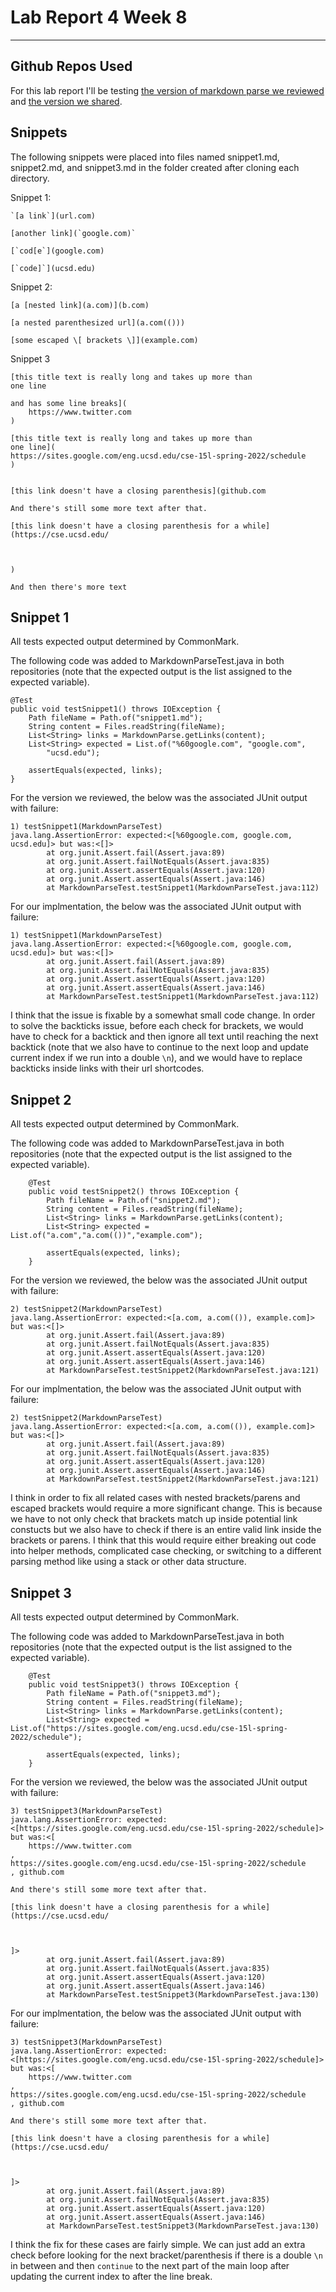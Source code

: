 # Lab Report 4 Week 8
---
## Github Repos Used
For this lab report I'll be testing [the version of markdown parse we reviewed](https://github.com/21KennethTran/markdown-parser) and [the version we shared](https://github.com/leahkuruvila/markdown-parser).

## Snippets
The following snippets were placed into files named snippet1.md, snippet2.md, and snippet3.md in the folder created after cloning each directory.

Snippet 1:
```
`[a link`](url.com)

[another link](`google.com)`

[`cod[e`](google.com)

[`code]`](ucsd.edu)
```
Snippet 2:
```
[a [nested link](a.com)](b.com)

[a nested parenthesized url](a.com(()))

[some escaped \[ brackets \]](example.com)
```
Snippet 3
```
[this title text is really long and takes up more than 
one line

and has some line breaks](
    https://www.twitter.com
)

[this title text is really long and takes up more than 
one line](
https://sites.google.com/eng.ucsd.edu/cse-15l-spring-2022/schedule
)


[this link doesn't have a closing parenthesis](github.com

And there's still some more text after that.

[this link doesn't have a closing parenthesis for a while](https://cse.ucsd.edu/



)

And then there's more text
```

## Snippet 1
All tests expected output determined by CommonMark.

The following code was added to MarkdownParseTest.java in both repositories (note that the expected output is the list assigned to the expected variable).
```
@Test
public void testSnippet1() throws IOException {
    Path fileName = Path.of("snippet1.md");
    String content = Files.readString(fileName);
    List<String> links = MarkdownParse.getLinks(content);
    List<String> expected = List.of("%60google.com", "google.com", 
        "ucsd.edu");

    assertEquals(expected, links);
}
```

For the version we reviewed, the below was the associated JUnit output with failure:
```
1) testSnippet1(MarkdownParseTest)
java.lang.AssertionError: expected:<[%60google.com, google.com, ucsd.edu]> but was:<[]>
        at org.junit.Assert.fail(Assert.java:89)
        at org.junit.Assert.failNotEquals(Assert.java:835)
        at org.junit.Assert.assertEquals(Assert.java:120)
        at org.junit.Assert.assertEquals(Assert.java:146)
        at MarkdownParseTest.testSnippet1(MarkdownParseTest.java:112)
```
For our implmentation, the below was the associated JUnit output with failure:
```
1) testSnippet1(MarkdownParseTest)
java.lang.AssertionError: expected:<[%60google.com, google.com, ucsd.edu]> but was:<[]>
        at org.junit.Assert.fail(Assert.java:89)
        at org.junit.Assert.failNotEquals(Assert.java:835)
        at org.junit.Assert.assertEquals(Assert.java:120)
        at org.junit.Assert.assertEquals(Assert.java:146)
        at MarkdownParseTest.testSnippet1(MarkdownParseTest.java:112)
```

I think that the issue is fixable by a somewhat small code change. In order to solve the backticks issue, before each check for brackets, we would have to check for a backtick and then ignore all text until reaching the next backtick (note that we also have to continue to the next loop and update current index if we run into a double `\n`), and we would have to replace backticks inside links with their url shortcodes.
## Snippet 2
All tests expected output determined by CommonMark.

The following code was added to MarkdownParseTest.java in both repositories (note that the expected output is the list assigned to the expected variable).
```
    @Test
    public void testSnippet2() throws IOException {
        Path fileName = Path.of("snippet2.md");
        String content = Files.readString(fileName);
        List<String> links = MarkdownParse.getLinks(content);
        List<String> expected = List.of("a.com","a.com(())","example.com");

        assertEquals(expected, links);
    }
```
For the version we reviewed, the below was the associated JUnit output with failure:
```
2) testSnippet2(MarkdownParseTest)
java.lang.AssertionError: expected:<[a.com, a.com(()), example.com]> but was:<[]>
        at org.junit.Assert.fail(Assert.java:89)
        at org.junit.Assert.failNotEquals(Assert.java:835)
        at org.junit.Assert.assertEquals(Assert.java:120)
        at org.junit.Assert.assertEquals(Assert.java:146)
        at MarkdownParseTest.testSnippet2(MarkdownParseTest.java:121)
```

For our implmentation, the below was the associated JUnit output with failure:
```
2) testSnippet2(MarkdownParseTest)
java.lang.AssertionError: expected:<[a.com, a.com(()), example.com]> but was:<[]>
        at org.junit.Assert.fail(Assert.java:89)
        at org.junit.Assert.failNotEquals(Assert.java:835)
        at org.junit.Assert.assertEquals(Assert.java:120)
        at org.junit.Assert.assertEquals(Assert.java:146)
        at MarkdownParseTest.testSnippet2(MarkdownParseTest.java:121)
```

I think in order to fix all related cases with nested brackets/parens and escaped brackets would require a more significant change. This is because we have to not only check that brackets match up inside potential link constucts but we also have to check if there is an entire valid link inside the brackets or parens. I think that this would require either breaking out code into helper methods, complicated case checking, or switching to a different parsing method like using a stack or other data structure.
## Snippet 3
All tests expected output determined by CommonMark.

The following code was added to MarkdownParseTest.java in both repositories (note that the expected output is the list assigned to the expected variable).
```
    @Test
    public void testSnippet3() throws IOException {
        Path fileName = Path.of("snippet3.md");
        String content = Files.readString(fileName);
        List<String> links = MarkdownParse.getLinks(content);
        List<String> expected = List.of("https://sites.google.com/eng.ucsd.edu/cse-15l-spring-2022/schedule");

        assertEquals(expected, links);
    }
```
For the version we reviewed, the below was the associated JUnit output with failure:
```
3) testSnippet3(MarkdownParseTest)
java.lang.AssertionError: expected:<[https://sites.google.com/eng.ucsd.edu/cse-15l-spring-2022/schedule]> but was:<[
    https://www.twitter.com
,
https://sites.google.com/eng.ucsd.edu/cse-15l-spring-2022/schedule
, github.com

And there's still some more text after that.

[this link doesn't have a closing parenthesis for a while](https://cse.ucsd.edu/



]>
        at org.junit.Assert.fail(Assert.java:89)
        at org.junit.Assert.failNotEquals(Assert.java:835)
        at org.junit.Assert.assertEquals(Assert.java:120)
        at org.junit.Assert.assertEquals(Assert.java:146)
        at MarkdownParseTest.testSnippet3(MarkdownParseTest.java:130)
```
For our implmentation, the below was the associated JUnit output with failure:
```
3) testSnippet3(MarkdownParseTest)
java.lang.AssertionError: expected:<[https://sites.google.com/eng.ucsd.edu/cse-15l-spring-2022/schedule]> but was:<[
    https://www.twitter.com
,
https://sites.google.com/eng.ucsd.edu/cse-15l-spring-2022/schedule
, github.com

And there's still some more text after that.

[this link doesn't have a closing parenthesis for a while](https://cse.ucsd.edu/



]>
        at org.junit.Assert.fail(Assert.java:89)
        at org.junit.Assert.failNotEquals(Assert.java:835)
        at org.junit.Assert.assertEquals(Assert.java:120)
        at org.junit.Assert.assertEquals(Assert.java:146)
        at MarkdownParseTest.testSnippet3(MarkdownParseTest.java:130)
```

I think the fix for these cases are fairly simple. We can just add an extra check before looking for the next bracket/parenthesis if there is a double `\n` in between and then `continue` to the next part of the main loop after updating the current index to after the line break.